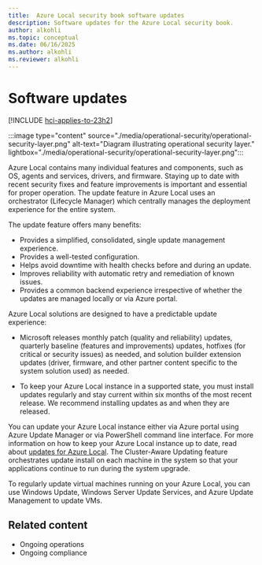 ```yaml
---
title:  Azure Local security book software updates
description: Software updates for the Azure Local security book.
author: alkohli
ms.topic: conceptual
ms.date: 06/16/2025
ms.author: alkohli
ms.reviewer: alkohli
---
```


# Software updates

[!INCLUDE [hci-applies-to-23h2](../includes/hci-applies-to-23h2.md)]

:::image type="content" source="./media/operational-security/operational-security-layer.png" alt-text="Diagram illustrating operational security layer." lightbox="./media/operational-security/operational-security-layer.png":::

Azure Local contains many individual features and components, such as OS, agents and services, drivers, and firmware. Staying up to date with recent security fixes and feature improvements is important and essential for proper operation. The update feature in Azure Local uses an orchestrator (Lifecycle Manager) which centrally manages the deployment experience for the entire system.  

The update feature offers many benefits:

- Provides a simplified, consolidated, single update management experience.
- Provides a well-tested configuration.
- Helps avoid downtime with health checks before and during an update.
- Improves reliability with automatic retry and remediation of known issues.
- Provides a common backend experience irrespective of whether the updates are managed locally or via Azure portal.

Azure Local solutions are designed to have a predictable update experience: 

- Microsoft releases monthly patch (quality and reliability) updates, quarterly baseline (features and improvements) updates, hotfixes (for critical or security issues) as needed, and solution builder extension updates (driver, firmware, and other partner content specific to the system solution used) as needed.

- To keep your Azure Local instance in a supported state, you must install updates regularly and stay current within six months of the most recent release. We recommend installing updates as and when they are released.
 
You can update your Azure Local instance either via Azure portal using Azure Update Manager or via PowerShell command line interface. For more information on how to keep your Azure Local instance up to date, read about [updates for Azure Local](../update/about-updates-23h2.md). The Cluster-Aware Updating feature orchestrates update install on each machine in the system so that your applications continue to run during the system upgrade.  
 
To regularly update virtual machines running on your Azure Local, you can use Windows Update, Windows Server Update Services, and Azure Update Management to update VMs. 

 
## Related content

- Ongoing operations
- Ongoing compliance
